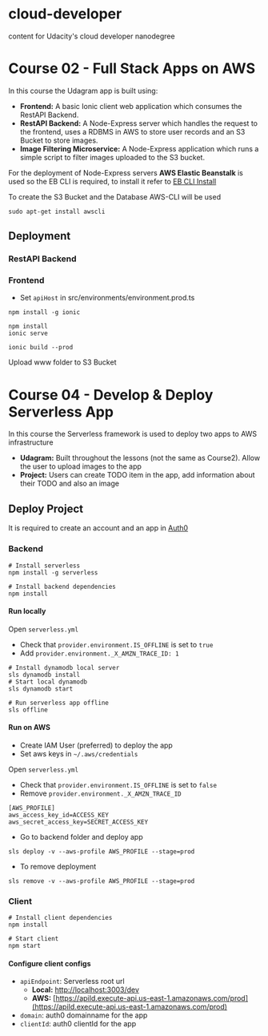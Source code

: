 # cloud-developer
content for Udacity's cloud developer nanodegree

# Course 02 - Full Stack Apps on AWS
In this course the Udagram app is built using:
- **Frontend:** A basic Ionic client web application which consumes the RestAPI Backend.
- **RestAPI Backend:** A Node-Express server which handles the request to the frontend, uses a RDBMS in AWS to store user records and an S3 Bucket to store images.
- **Image Filtering Microservice:** A Node-Express application which runs a simple script to filter images uploaded to the S3 bucket. 

For the deployment of Node-Express servers **AWS Elastic Beanstalk** is used so the EB CLI is required, to install it refer to [EB CLI Install](https://docs.aws.amazon.com/elasticbeanstalk/latest/dg/eb-cli3-install.html)

To create the S3 Bucket and the Database AWS-CLI will be used
```
sudo apt-get install awscli
```


## Deployment

### RestAPI Backend

### Frontend
- Set `apiHost` in src/environments/environment.prod.ts

```
npm install -g ionic

npm install
ionic serve

ionic build --prod
```
Upload www folder to S3 Bucket



# Course 04 - Develop & Deploy Serverless App
In this course the Serverless framework is used to deploy two apps to AWS infrastructure 
- **Udagram:** Built throughout the lessons (not the same as Course2). Allow the user to upload images to the app
- **Project:** Users can create TODO item in the app, add information about their TODO and also an image

## Deploy Project

It is required to create an account and an app in [Auth0](https://auth0.com/)

### Backend
```
# Install serverless
npm install -g serverless

# Install backend dependencies
npm install
```
#### Run locally
Open `serverless.yml`
- Check that `provider.environment.IS_OFFLINE` is set to `true`
- Add `provider.environment._X_AMZN_TRACE_ID: 1`

```
# Install dynamodb local server
sls dynamodb install
# Start local dynamodb
sls dynamodb start

# Run serverless app offline
sls offline
```
#### Run on AWS
- Create IAM User (preferred) to deploy the app
- Set aws keys in `~/.aws/credentials`

Open `serverless.yml`
- Check that `provider.environment.IS_OFFLINE` is set to `false`
- Remove `provider.environment._X_AMZN_TRACE_ID`

```
[AWS_PROFILE]
aws_access_key_id=ACCESS_KEY
aws_secret_access_key=SECRET_ACCESS_KEY
```
- Go to backend folder and deploy app
```
sls deploy -v --aws-profile AWS_PROFILE --stage=prod
```
- To remove deployment
```
sls remove -v --aws-profile AWS_PROFILE --stage=prod
```
### Client
```
# Install client dependencies
npm install

# Start client
npm start
```
#### Configure client configs
- `apiEndpoint`: Serverless root url 
    - **Local:** [http://localhost:3003/dev](http://localhost:3003/dev)
    - **AWS:** [https://apiId.execute-api.us-east-1.amazonaws.com/prod](https://apiId.execute-api.us-east-1.amazonaws.com/prod)
- `domain`: auth0 domainname for the app
- `clientId`: auth0 clientId for the app